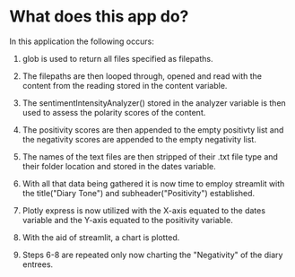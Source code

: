 # What does this app do?
In this application the following occurs:
1.  glob is used to return all files specified as filepaths. 

2. The filepaths are then looped through, opened and read with the content from the reading stored in the content variable. 

3. The sentimentIntensityAnalyzer() stored in the analyzer variable is then used to assess the polarity scores of the content. 

4. The positivity scores are then appended to the empty positivty list and the negativity scores are appended to the empty negativity list.

5. The names of the text files are then stripped of their .txt file type and their folder location and stored in the dates variable.

6. With all that data being gathered it is now time to employ streamlit with the title("Diary Tone") and subheader("Positivity") established.

7. Plotly express is now utilized with the X-axis equated to the dates variable
and the Y-axis equated to the positivity variable.

8. With the aid of streamlit, a chart is plotted.

9. Steps 6-8 are repeated only now charting the "Negativity" of the diary entrees.

